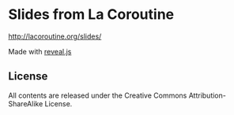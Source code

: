 # Slides from La Coroutine

http://lacoroutine.org/slides/

Made with [reveal.js](https://github.com/hakimel/reveal.js)

## License

All contents are released under the Creative Commons Attribution-ShareAlike License.

